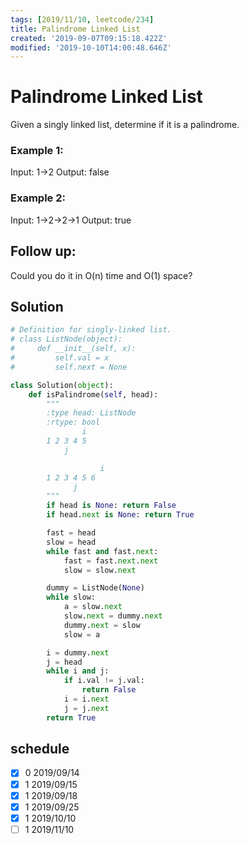 ```yaml
---
tags: [2019/11/10, leetcode/234]
title: Palindrome Linked List
created: '2019-09-07T09:15:18.422Z'
modified: '2019-10-10T14:00:48.646Z'
---
```


# Palindrome Linked List

Given a singly linked list, determine if it is a palindrome.

### Example 1:

Input: 1->2
Output: false

### Example 2:

Input: 1->2->2->1
Output: true

## Follow up:
Could you do it in O(n) time and O(1) space?


## Solution

```python
# Definition for singly-linked list.
# class ListNode(object):
#     def __init__(self, x):
#         self.val = x
#         self.next = None

class Solution(object):
    def isPalindrome(self, head):
        """
        :type head: ListNode
        :rtype: bool
                i
        1 2 3 4 5
            j

                    i
        1 2 3 4 5 6
              j
        """
        if head is None: return False
        if head.next is None: return True

        fast = head
        slow = head
        while fast and fast.next:
            fast = fast.next.next
            slow = slow.next

        dummy = ListNode(None)
        while slow:
            a = slow.next
            slow.next = dummy.next
            dummy.next = slow
            slow = a

        i = dummy.next
        j = head
        while i and j:
            if i.val != j.val:
                return False
            i = i.next
            j = j.next
        return True
```

## schedule

* [x] 0 2019/09/14
* [x] 1 2019/09/15
* [x] 1 2019/09/18
* [x] 1 2019/09/25
* [x] 1 2019/10/10
* [ ] 1 2019/11/10
